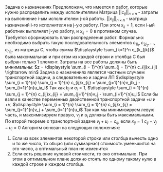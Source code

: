 Задача о назначениях
Предположим, что имеется n работ, которые нужно распределить между исполнителями
Матрица $||c_{ij}||_{n\times n}$ - затраты на выполнение i-ым исполнителем j-ой работы.
$||x_{ij}||_{n\times n}$ - матрица назначений i-го исполнителя на j-ую работу. При этом $x_{ij} = 1$, если i-ый работник выполняет j-ую работу, и $x_{ij} = 0$ в противном случае.
Требуется сформировать план распределения работ.
Формально: необходимо выбрать такую последовательность элементов $c_{1j_{1}}, c_{2j_{2}}, \dots, c_{nj_{n}},$ из матрицы C, чтобы сумма $\displaystyle \sum_{k=1}^n c_{k_{jk}}$ была максимальная и при этом из каждой строки и столбца C был выбран только 1 элемент.
Затраты на все работы должны быть минимальны:
$z = \displaystyle \sum_{i = 1}^{n} \sum_{j = 1}^{n} c_{ij}x_{ij} \rightarrow min$
Задача о назначениях является частным случаем транспортной задачи, а следовательно и задачи ЛП
$\displaystyle \sum_{i = 1}^{n} \sum_{j = 1}^{n} c_{ij}x_{ij} = \sum_{j=1}^{n}v_jb_j - \sum_{i=1}^{n}u_ia_i$
Так как $b_j~ \text{и} ~a_i = 1$, $\displaystyle \sum_{i = 1}^{n} \sum_{j = 1}^{n} c_{ij}x_{ij} = \sum_{j=1}^{n}v_j - \sum_{i=1}^{n}u_i$
Если бы взяли в качестве переменных двойственной транспортной задачи $+u$ и $+v$, 
$\displaystyle \sum_{i = 1}^{n} \sum_{j = 1}^{n} c_{ij}x_{ij} = \sum_{j=1}^{n}v_j + \sum_{i=1}^{n}u_i$
Так как мы минимизируем левую часть, и максимизируем правую, $v_j$ и $u_i$ должны быть максимальными.
По второй теореме о транспортной задаче $v_j + u_i = c_{ij}$, если $x_{ij} = 1$
$c_{ij} - v_j - u_i = 0$
Алгоритм основан на следующих положениях:
1. Если из всех элементов некоторой строки или столбца вычесть одно и то же число, то общая (или суммарная) стоимость уменьшится на это число, а оптимальный план не изменится
2. Если есть решение нулевой стоимости, то оно оптимально. При этом в оптимальном плане должно стоять по одному такому нулю в каждой строке и каждом столбце.

